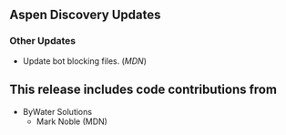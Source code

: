 ## Aspen Discovery Updates
### Other Updates
- Update bot blocking files. (*MDN*)

## This release includes code contributions from
- ByWater Solutions
  - Mark Noble (MDN)
